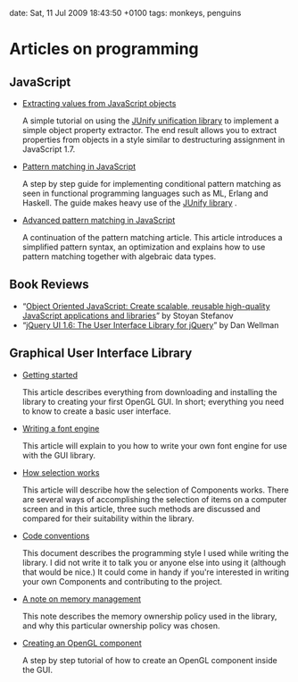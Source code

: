 date: Sat, 11 Jul 2009 18:43:50 +0100
tags: monkeys, penguins


# Articles on programming

## JavaScript
* [Extracting values from JavaScript objects](extracting-object-values.html) 

  A simple tutorial on using the [JUnify unification library](../projects/junify/) to implement a simple object property extractor. The end result allows you to extract properties from objects in a style similar to destructuring assignment in JavaScript 1.7.
* [Pattern matching in JavaScript](pattern-matching.html) 
  
  A step by step guide for implementing conditional pattern matching as seen in functional programming languages such as ML, Erlang and Haskell. The guide makes heavy use of the [JUnify library](../projects/junify/) .
* [Advanced pattern matching in JavaScript](advanced-pattern-matching.html) 
  
  A continuation of the pattern matching article. This article introduces a simplified pattern syntax, an optimization and explains how to use pattern matching together with algebraic data types.

## Book Reviews
* “[Object Oriented JavaScript: Create scalable, reusable high-quality JavaScript applications and libraries](object-oriented-javascript.html)” by Stoyan Stefanov
* “[jQuery UI 1.6: The User Interface Library for jQuery](jquery-ui.html)” by Dan Wellman

## Graphical User Interface Library
* [Getting started](gettingstarted.html) 
  
  This article describes everything from downloading and installing the library to creating your first OpenGL GUI. In short; everything you need to know to create a basic user interface.
* [Writing a font engine](fontengine.html) 
  
  This article will explain to you how to write your own font engine for use with the GUI library.
* [How selection works](selection.html) 
  
  This article will describe how the selection of Components works. There are several ways of accomplishing the selection of items on a computer screen and in this article, three such methods are discussed and compared for their suitability within the library.
* [Code conventions](codeconventions.html) 
  
  This document describes the programming style I used while writing the library. I did not write it to talk you or anyone else into using it (although that would be nice.) It could come in handy if you're interested in writing your own Components and contributing to the project.
* [A note on memory management](memorynote.html) 
  
  This note describes the memory ownership policy used in the library, and why this particular ownership policy was chosen.
* [Creating an OpenGL component](openglcanvas.html) 
  
  A step by step tutorial of how to create an OpenGL component inside the GUI.
